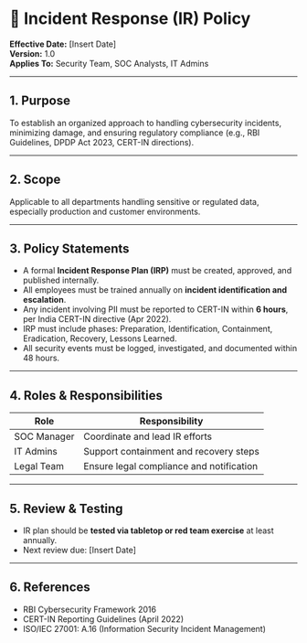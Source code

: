# 🚨 Incident Response (IR) Policy

**Effective Date:** [Insert Date]  
**Version:** 1.0  
**Applies To:** Security Team, SOC Analysts, IT Admins

---

## 1. Purpose

To establish an organized approach to handling cybersecurity incidents, minimizing damage, and ensuring regulatory compliance (e.g., RBI Guidelines, DPDP Act 2023, CERT-IN directions).

---

## 2. Scope

Applicable to all departments handling sensitive or regulated data, especially production and customer environments.

---

## 3. Policy Statements

- A formal **Incident Response Plan (IRP)** must be created, approved, and published internally.
- All employees must be trained annually on **incident identification and escalation**.
- Any incident involving PII must be reported to CERT-IN within **6 hours**, per India CERT-IN directive (Apr 2022).
- IRP must include phases: Preparation, Identification, Containment, Eradication, Recovery, Lessons Learned.
- All security events must be logged, investigated, and documented within 48 hours.

---

## 4. Roles & Responsibilities

| Role        | Responsibility                           |
|-------------|--------------------------------------------|
| SOC Manager | Coordinate and lead IR efforts             |
| IT Admins   | Support containment and recovery steps     |
| Legal Team  | Ensure legal compliance and notification   |

---

## 5. Review & Testing

- IR plan should be **tested via tabletop or red team exercise** at least annually.
- Next review due: [Insert Date]

---

## 6. References

- RBI Cybersecurity Framework 2016  
- CERT-IN Reporting Guidelines (April 2022)  
- ISO/IEC 27001: A.16 (Information Security Incident Management)

